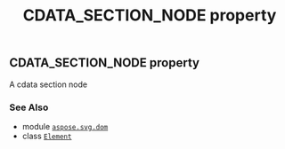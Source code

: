 ﻿---
title: CDATA_SECTION_NODE property
second_title: Aspose.SVG for Python via .NET API References
description: 
type: docs
weight: 430
url: /python-net/aspose.svg.dom/element/cdata_section_node/
is_root: false
---

## CDATA_SECTION_NODE property


A cdata section node

### See Also
* module [`aspose.svg.dom`](../../)
* class [`Element`](/svg/python-net/aspose.svg.dom/element)
